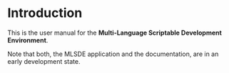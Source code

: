 # Introduction #

This is the user manual for the **Multi-Language Scriptable Development Environment**.

Note that both, the MLSDE application and the documentation, are in an early development state.
